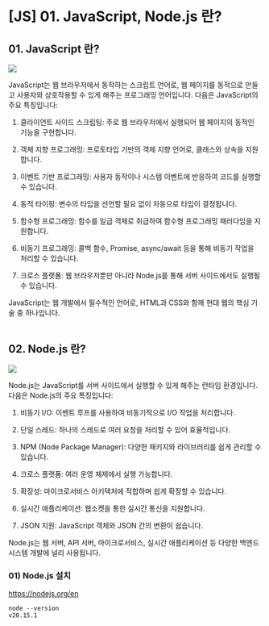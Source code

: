 # [JS] 01. JavaScript, Node.js 란?
## 01. JavaScript 란?

![](https://i.imgur.com/sf5hITw.png)

JavaScript는 웹 브라우저에서 동작하는 스크립트 언어로, 웹 페이지를 동적으로 만들고 사용자와 상호작용할 수 있게 해주는 프로그래밍 언어입니다. 다음은 JavaScript의 주요 특징입니다:

1. 클라이언트 사이드 스크립팅: 주로 웹 브라우저에서 실행되어 웹 페이지의 동적인 기능을 구현합니다.

2. 객체 지향 프로그래밍: 프로토타입 기반의 객체 지향 언어로, 클래스와 상속을 지원합니다.

3. 이벤트 기반 프로그래밍: 사용자 동작이나 시스템 이벤트에 반응하여 코드를 실행할 수 있습니다.

4. 동적 타이핑: 변수의 타입을 선언할 필요 없이 자동으로 타입이 결정됩니다.

5. 함수형 프로그래밍: 함수를 일급 객체로 취급하여 함수형 프로그래밍 패러다임을 지원합니다.

6. 비동기 프로그래밍: 콜백 함수, Promise, async/await 등을 통해 비동기 작업을 처리할 수 있습니다.

7. 크로스 플랫폼: 웹 브라우저뿐만 아니라 Node.js를 통해 서버 사이드에서도 실행될 수 있습니다.

JavaScript는 웹 개발에서 필수적인 언어로, HTML과 CSS와 함께 현대 웹의 핵심 기술 중 하나입니다.
<br><br>

## 02. Node.js 란?

![](https://i.imgur.com/97mKsOE.png)

Node.js는 JavaScript를 서버 사이드에서 실행할 수 있게 해주는 런타임 환경입니다. 다음은 Node.js의 주요 특징입니다:

1. 비동기 I/O: 이벤트 루프를 사용하여 비동기적으로 I/O 작업을 처리합니다.

2. 단일 스레드: 하나의 스레드로 여러 요청을 처리할 수 있어 효율적입니다.

3. NPM (Node Package Manager): 다양한 패키지와 라이브러리를 쉽게 관리할 수 있습니다.

4. 크로스 플랫폼: 여러 운영 체제에서 실행 가능합니다.

5. 확장성: 마이크로서비스 아키텍처에 적합하며 쉽게 확장할 수 있습니다.

6. 실시간 애플리케이션: 웹소켓을 통한 실시간 통신을 지원합니다.

7. JSON 지원: JavaScript 객체와 JSON 간의 변환이 쉽습니다.

Node.js는 웹 서버, API 서버, 마이크로서비스, 실시간 애플리케이션 등 다양한 백엔드 시스템 개발에 널리 사용됩니다.
<br>

### 01) Node.js 설치

https://nodejs.org/en

```shell
node --version
v20.15.1
```



